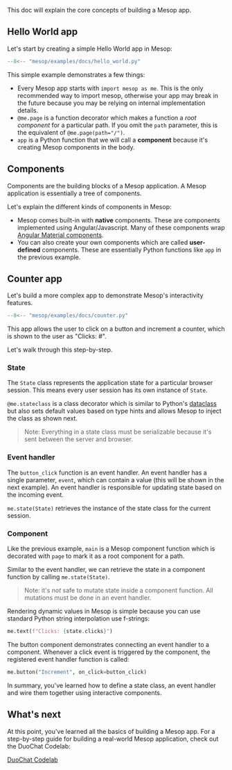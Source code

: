 This doc will explain the core concepts of building a Mesop app.

## Hello World app

Let's start by creating a simple Hello World app in Mesop:

```python
--8<-- "mesop/examples/docs/hello_world.py"
```

This simple example demonstrates a few things:

- Every Mesop app starts with `import mesop as me`. This is the only recommended way to import mesop, otherwise your app may break in the future because you may be relying on internal implementation details.
- `@me.page` is a function decorator which makes a function a _root component_ for a particular path. If you omit the `path` parameter, this is the equivalent of `@me.page(path="/")`.
- `app` is a Python function that we will call a __component__ because it's creating Mesop components in the body.

## Components

Components are the building blocks of a Mesop application. A Mesop application is essentially a tree of components.

Let's explain the different kinds of components in Mesop:

- Mesop comes built-in with __native__ components. These are components implemented using Angular/Javascript. Many of these components wrap [Angular Material components](https://material.angular.io/components/).
- You can also create your own components which are called __user-defined__ components. These are essentially Python functions like `app` in the previous example.

## Counter app

Let's build a more complex app to demonstrate Mesop's interactivity features.

```python
--8<-- "mesop/examples/docs/counter.py"
```

This app allows the user to click on a button and increment a counter, which is shown to the user as "Clicks: #".

Let's walk through this step-by-step.

### State

The `State` class represents the application state for a particular browser session. This means every user session has its own instance of `State`.

`@me.stateclass` is a class decorator which is similar to Python's [dataclass](https://docs.python.org/3/library/dataclasses.html) but also sets default values based on type hints and allows Mesop to inject the class as shown next.

> Note: Everything in a state class must be serializable because it's sent between the server and browser.

### Event handler

The `button_click` function is an event handler. An event handler has a single parameter, `event`, which can contain a value (this will be shown in the next example). An event handler is responsible for updating state based on the incoming event.

`me.state(State)` retrieves the instance of the state class for the current session.

### Component

Like the previous example, `main` is a Mesop component function which is decorated with `page` to mark it as a root component for a path.

Similar to the event handler, we can retrieve the state in a component function by calling `me.state(State)`.

> Note: it's _not_ safe to mutate state inside a component function. All mutations must be done in an event handler.

Rendering dynamic values in Mesop is simple because you can use standard Python string interpolation use f-strings:

```python
me.text(f"Clicks: {state.clicks}")
```

The button component demonstrates connecting an event handler to a component. Whenever a click event is triggered by the component, the registered event handler function is called:

```python
me.button("Increment", on_click=button_click)
```

In summary, you've learned how to define a state class, an event handler and wire them together using interactive components.

## What's next

At this point, you've learned all the basics of building a Mesop app. For a step-by-step guide for building a real-world Mesop application, check out the DuoChat Codelab:

<a href="../../codelab" class="next-step">
    DuoChat Codelab
</a>
